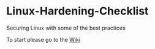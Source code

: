 # Linux-Hardening-Checklist
Securing Linux with some of the best practices


To start please go to the [Wiki](/wiki)
